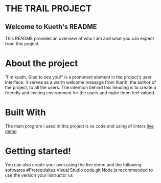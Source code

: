 # THE TRAIL PROJECT
## Welcome to Kueth's README
This README provides an overview of who I am and what you can expect from this project.

# About the project
 "I'm kueth, Glad to see you!" is a prominent element in the project's user interface. It serves as a warm welcome message from Kueth, the author of the project, to all the users. The intention behind this heading is to create a friendly and inviting environment for the users and make them feel valued.
# Built With
The main program i used in this project is vs code and using of linters
[live demo](https://kueth123.github.io/web_pro/)
# Getting started!
You can also create your own using the live demo and the following softwares
#Prerequisites
Visual Studio code.git
Node js recommended to use the version your instructor us

